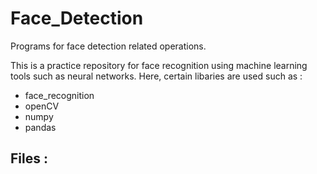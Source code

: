 # Face_Detection
Programs for face detection related operations.


This is a practice repository for face recognition using machine learning tools such as neural networks.
Here, certain libaries are used such as :
   - face_recognition
   - openCV
   - numpy
   - pandas
 
 Files :
   - 
